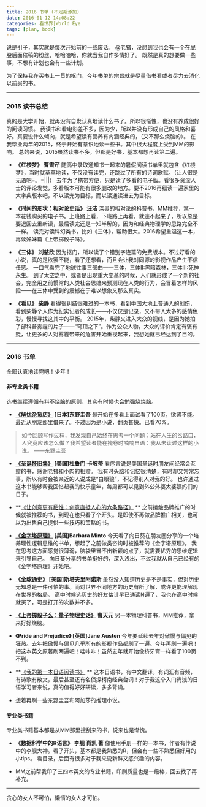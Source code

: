 ```yaml
---
title: 2016 书单 (不定期添加)
date: 2016-01-12 14:08:22
categories: 看世界|World Eye
tags: [plan, book]
---
```

说是引子，其实就是每次开始前的一些废话。
@老猪，没想到我也会有一个在屁股后面催稿的粉丝，哈哈哈哈，你就当我自作多情好了。
既然是真的想要做一些事，不想有计划也会有一些计划。
<!--more-->
为了保持我在买书上一贯的抠门，今年书单的宗旨就是尽量借书看或者尽力去消化以前买的书。

---
### 2015 读书总结
真的是大学开始，就再没有自发认真地读什么书了。所以很惭愧，也没有养成很好的阅读习惯。
我读书和看电影差不多，因为少，所以并没有形成自己的风格和喜好。真要说什么倾向，就是希望读有营养有内涵经典的，（又不那么烧脑的）。
在我毕业两年的2015，终于开始有意识地读一些书。其中很大程度上受到MM的影响。
总的来说，2015虽然读书不多，但都是好书，基本都想再读第二遍。

+ **《红楼梦》 曹雪芹**
随高中录取通知书一起来的暑假阅读书单里就包含《红楼梦》，当时就草草地读，不仅没有读完，还跳过了所有的诗词歌赋。（让人很是无语吧=。=|||）
去年为了携带方便，只是读了多看的电子版。看很多资深人士的评论发觉，多看版本可能有很多删改的地方。要不2016再细读一遍家里的大字典版本吧，不以读完为目标，而以读通读进去为目标。

+ **[《时间的形状：相对论史话》](http://book.douban.com/subject/24747173/) 汪洁**
深奥的相对论的科普书，MM推荐，第一本花钱购买的电子书。上班路上看，下班路上再看，就连不起来了，所以总是要退回去重新读，最后读完还是一知半解的，因为和经典物理学的思路完全不一样。
读完对读科幻类书，比如《三体》，帮助很大。2016希望重温这一本，再读姊妹篇《上帝掷骰子吗》。

+ **《三体》 刘慈欣**
因为抠门，所以读了个错别字连篇的免费版本。不过好看的小说，真的是欲罢不能，看了还想看，而且会让我对同源的影视作品产生不信任感。
一口气看完了地球往事三部曲——三体，三体II:黑暗森林，三体III:死神永生。
到了太空之中，或者是出现重大变革的时候，人们就形成了一个新的社会，完全用之前惯常的人类社会思维来预测现在人类的行为，会冒着怎样的风险——在三体中受到的震撼在于难以想象又那么真实。

+ **[《看见》](http://book.douban.com/subject/20427187/) 柴静**
看得很纠结很难过的一本书，看到中国大地上普通人的创伤，看到柴静个人作为纪实记者的成长——不仅仅是记录，又不带入太多的感情色彩，慢慢寻找这其中的平衡。
2015年，柴静又进入大众的视线，是因为她拍了部科普雾霾的片子——“穹顶之下”。作为公众人物，大众的评价肯定有褒有贬，让更多的人对雾霾带来的危害开始重视起来，我想她就已经达到了目的。

---
### 2016 书单
全部认真地读完吧！少年！

#### 非专业类书籍
选书继续遵循有料不烧脑的原则，其实有时候也会勉强烧烧脑。

+ **[《解忧杂货店》](http://book.douban.com/subject/25862578/) [日本]东野圭吾**
最开始在多看上面试看了100页，欲罢不能。最近从朋友那里借来了。不过因为是小说，翻页甚快。已看70%。
>如今回顾写作过程，我发现自己始终在思考一个问题：站在人生的岔路口，人究竟应该怎么做？我希望读者能在掩卷时喃喃自语：我从未读过这样的小说。 ——东野圭吾

+ **[《圣诞怀旧集》](http://book.douban.com/subject/3326892/) [美国]杜鲁门·卡坡蒂**
看序言说是美国圣诞时朋友间经常会互赠的书，感谢老猪和小肉的相赠。
我有时头脑和记忆很清楚，有时却又常常忘事，所以有时会被亲近的人说成是“白眼狼”，不记得别人对我的好。
也许通过这本书能够帮我回忆起我的快乐童年，每周都可以见到外公外婆太婆姨妈们的日子。

+ **[《让创意更有黏性：创意直抵人心的六条路径》](http://book.douban.com/subject/25813579/) **
之前接触品牌推广的时候就被推荐的书，到现在也只看了个开头。是即使不再做品牌推广相关，也可以为出售自己提供一些技巧和策略的书。

+ **[《金字塔原理》](http://book.douban.com/subject/25935981/) [美国]Barbara Minto**
今天看了向日葵在朋友圈分享的一个培养理性逻辑思维的书单，想起了之前做类咨询时被推荐的《金字塔原理》。
我在思考这方面感觉很薄弱，脑袋里冒不出新颖的点子，就需要优秀的思维逻辑来引导自己。
向日葵分享的书单挺好的，深入浅出，不过我就从自己已经有的《金字塔原理》开始吧。

+ **[《全球通史》](http://book.douban.com/subject/1922216/) [美国]斯塔夫里阿诺斯**
虽然没人知道历史是不是事实，但对历史无知总是一件可怕的事。而对世界不同地方的历史有所了解，或许更能理解现在世界的格局。
高中时候选历史的好友估计早已通读N遍了，我也在高中时候就买了，可是打开的次数并不多。

+ **[《上帝掷骰子么：量子物理史话》](http://book.douban.com/subject/1467022/) 曹天元**
另一本物理科普书，MM推荐，拿来好好烧脑。

+ **《Pride and Prejudice》 [英国]Jane Austen**
今年要延续去年对傲慢与偏见的狂热。去年把傲慢与偏见几乎所有的影视作品都刷了一遍。今年再刷一遍吧！把这本英文原著刷两遍吧！哇咔咔！虽然去年就开始像挤牙膏一样看了100页不到。

+ **[《我的第一本日语阅读书》](http://book.douban.com/subject/3702765/) **
这本日语书，有中文翻译，有词汇有音频，有诗歌有散文，最后甚至还有名侦探柯南经典台词！对于我这个入门尚浅的日语学习者来说，真的值得好好研读，多多背诵。

+ 想着再刷一些东野圭吾和阿加莎的推理小说。


#### 专业类书籍
专业类书籍基本都是从MM那里搜刮来的书，说来也是惭愧。

+ **《数据科学中的R语言》 李舰 肖凯 著**
像使用手册一样的一本书，作者有传说中的李舰大神。看了开头，基本都是我熟悉的R，但会有一些不熟悉但好用的小tips。
看目录，后面有很多对于我来说新鲜又感兴趣的内容。

+ MM之前帮我印了三四本英文的专业书籍，印刷质量也是一级棒，回去找了再补充。

---
贪心的女人不可怕，懒惰的女人才可怕。